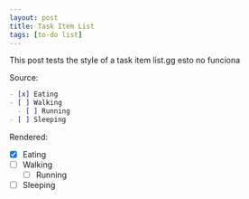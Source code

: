 ```yaml
---
layout: post
title: Task Item List
tags: [to-do list]
---
```


This post tests the style of a task item list.gg esto no funciona

Source:

```markdown
- [x] Eating
- [ ] Walking
  - [ ] Running
- [ ] Sleeping
```

Rendered:

- [x] Eating
- [ ] Walking
  - [ ] Running
- [ ] Sleeping
